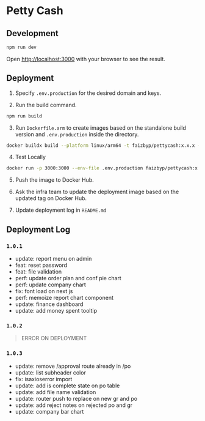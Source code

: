 # Petty Cash

## Development

```bash
npm run dev
```

Open [http://localhost:3000](http://localhost:3000) with your browser to see the result.

## Deployment

1. Specify `.env.production` for the desired domain and keys.

2. Run the build command.

```bash
npm run build
```

3. Run `Dockerfile.arm` to create images based on the standalone build version and `.env.production` inside the directory.

```bash
docker buildx build --platform linux/arm64 -t faizbyp/pettycash:x.x.x -f Dockerfile.arm --load .
```

4. Test Locally

```bash
docker run -p 3000:3000 --env-file .env.production faizbyp/pettycash:x.x.x
```

5. Push the image to Docker Hub.

6. Ask the infra team to update the deployment image based on the updated tag on Docker Hub.

7. Update deployment log in `README.md`

## Deployment Log

### `1.0.1`

- update: report menu on admin
- feat: reset password
- feat: file validation
- perf: update order plan and conf pie chart
- perf: update company chart
- fix: font load on next js
- perf: memoize report chart component
- update: finance dashboard
- update: add money spent tooltip

### `1.0.2`

> ERROR ON DEPLOYMENT

### `1.0.3`

- update: remove /approval route
  already in /po
- update: list subheader color
- fix: isaxioserror import
- update: add is complete state on po table
- update: add file name validation
- update: router push to replace on new gr and po
- update: add reject notes on rejected po and gr
- update: company bar chart
